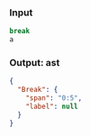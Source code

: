 ### Input
```js parse:stmt
break
a
```

### Output: ast
```json
{
  "Break": {
    "span": "0:5",
    "label": null
  }
}
```
